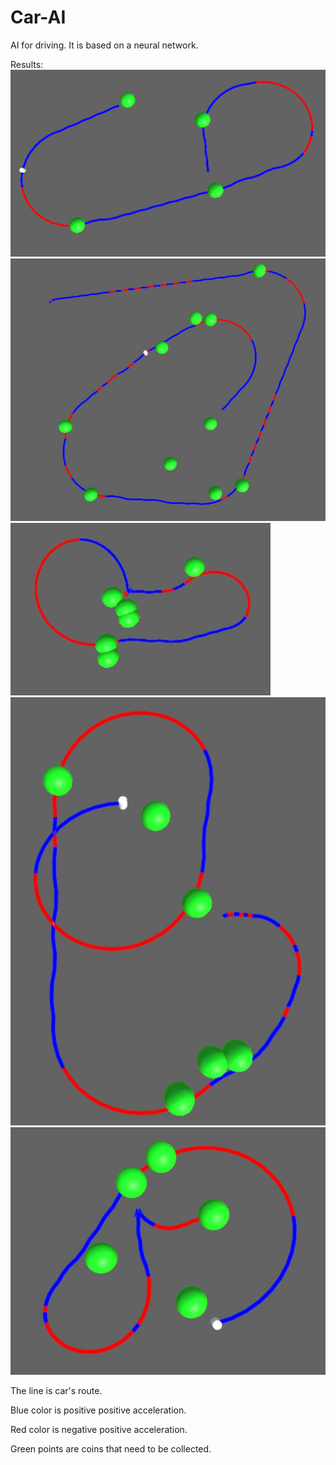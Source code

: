 # Car-AI

AI for driving. It is based on a neural network.

Results:
![1](https://github.com/josdas/Car-AI/blob/master/screen/Screenshot_1.png)
![2](https://github.com/josdas/Car-AI/blob/master/screen/Screenshot_2.jpg)
![3](https://github.com/josdas/Car-AI/blob/master/screen/Screenshot_3.jpg)
![4](https://github.com/josdas/Car-AI/blob/master/screen/Screenshot_4.jpg)
![5](https://github.com/josdas/Car-AI/blob/master/screen/Screenshot_5.jpg)

The line is car's route. 

Blue color is positive positive acceleration.

Red color is negative positive acceleration.

Green points are coins that need to be collected.
